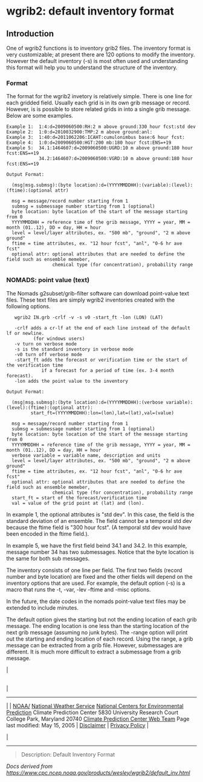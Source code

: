 # wgrib2: default inventory format

## Introduction

One of wgrib2 functions is to inventory grib2 files. The inventory
format is very customizable; at present there are 120 options
to modify the inventory. However the default inventory (-s)
is most often used and understanding this format will help you to
understand the structure of the inventory.

### Format

The format for the wgrib2 invetory is relatively simple. There is one line
for each gridded field. Usually each grid is in its own grib message
or record. However, is is possible to store related grids in into
a single grib message. Below are some examples.

```
Example 1:  1:4:d=2009060500:RH:2 m above ground:330 hour fcst:std dev
Example 2:  1:0:d=2010032900:TMP:2 m above ground:anl:
Example 3:  1:40:d=2011062206:ICAHT:cumulonimbus base:6 hour fcst:
Example 4:  1:0:d=2009060500:HGT:200 mb:180 hour fcst:ENS=+19
Example 5:  34.1:1464607:d=2009060500:UGRD:10 m above ground:180 hour fcst:ENS=+19
            34.2:1464607:d=2009060500:VGRD:10 m above ground:180 hour fcst:ENS=+19

Output Format:

  (msg|msg.submsg):(byte location):d=(YYYYMMDDHH):(variable):(level):(ftime):(optional attr)

  msg = message/record number starting from 1
  submsg = submessage number starting from 1 (optional)
  byte location: byte location of the start of the message starting from 0
  YYYYMMDDHH = reference time of the grib message, YYYY = year, MM = month (01..12), DD = day, HH = hour
  level = level/layer attributes, ex. "500 mb", "ground", "2 m above ground"
  ftime = time attributes, ex. "12 hour fcst", "anl", "0-6 hr ave fcst"
  optional attr: optional attributes that are needed to define the field such as ensemble memeber,
                 chemical type (for concentration), probability range
```

### NOMADS: point value (text)

The Nomads g2subset/grib-filter software can download point-value text files.
These text files are simply wgrib2 inventories created with the following options.

```
   wgrib2 IN.grb -crlf -v -s v0 -start_ft -lon (LON) (LAT)

   -crlf adds a cr-lf at the end of each line instead of the default lf or newline.
          (for windows users)
   -v turn on verbose mode
   -s is the standard inventory in verbose mode
   -v0 turn off verbose mode
   -start_ft adds the forecast or verification time or the start of the verification time
             if a forecast for a period of time (ex. 3-4 month forecast).
   -lon adds the point value to the inventory
```

```
Output Format:

  (msg|msg.submsg):(byte location):d=(YYYYMMDDHH):(verbose variable):(level):(ftime):(optional attr):
         start_ft=(YYYYMMDDHH):lon=(lon),lat=(lat),val=(value)

  msg = message/record number starting from 1
  submsg = submessage number starting from 1 (optional)
  byte location: byte location of the start of the message starting from 0
  YYYYMMDDHH = reference time of the grib message, YYYY = year, MM = month (01..12), DD = day, HH = hour
  verbose variable = variable name, description and units
  level = level/layer attributes, ex. "500 mb", "ground", "2 m above ground"
  ftime = time attributes, ex. "12 hour fcst", "anl", "0-6 hr ave fcst"
  optional attr: optional attributes that are needed to define the field such as ensemble memeber,
                 chemical type (for concentration), probability range
  start_ft = start of the forecast/verification time
  val = value of the grid point at (lat) and (lon).
```

In example 1, the optional attributes is "std dev". In this case, the field is the standard deviation
of an ensemble. The field cannot be a temporal std dev because the ftime field is "300 hour fcst".
(A temporal std dev would have been encoded in the ftime field.).

In example 5, we have the first field beind 34.1 and 34.2. In this example, message number 34 has
two submessages. Notice that the byte location is the same for both sub messages.

The inventory consists of one line per field. The first two fields (record number and byte location) are
fixed and the other fields will depend on the inventory options that are used. For example, the
default option (-s) is a macro that runs the -t, -var, -lev -ftime and -misc options.

In the future, the date codes in the nomads point-value text files may be extended to include minutes.

The default option gives the starting but not the ending location of each grib message. The ending
location is one less than the starting location of the next grib message (assuming no junk bytes).
The -range option will print out the starting and ending location of each record. Using the range,
a grib message can be extracted from a grib file. However, submessages are different. It is much
more difficult to extract a submessage from a grib message.

|

|     |
| --- |

|

---

|
| [NOAA/](https://www.noaa.gov/)
[National Weather Service](https://www.nws.noaa.gov/)
[National Centers for Environmental Prediction](https://www.ncep.noaa.gov/)
Climate Prediction Center
5830 University Research Court
College Park, Maryland 20740
[Climate Prediction Center Web Team](/comment-form.md)
Page last modified: May 15, 2005
| [Disclaimer](https://weather.gov/disclaimer.php) | [Privacy Policy](https://weather.gov/privacy.php) |

|

---

> Description: Default Inventory Format

_Docs derived from <https://www.cpc.ncep.noaa.gov/products/wesley/wgrib2/default_inv.html>_
